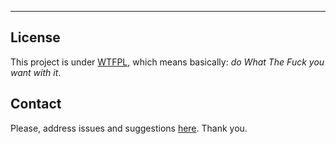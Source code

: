 
------

## License

This project is under [WTFPL](https://es.wikipedia.org/wiki/WTFPL), which means basically: *do What The Fuck you want with it*.

## Contact

Please, address issues and suggestions [here](https://github.com/allnulled/sql-utils/issues). Thank you.

